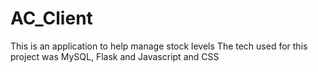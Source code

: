 # AC_Client
This is an application to help manage stock levels 
The tech used for this project was MySQL, Flask and Javascript and CSS
